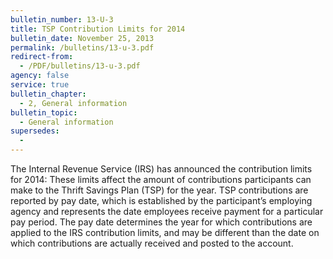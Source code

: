 ```yaml
---
bulletin_number: 13-U-3
title: TSP Contribution Limits for 2014
bulletin_date: November 25, 2013
permalink: /bulletins/13-u-3.pdf
redirect-from:
  - /PDF/bulletins/13-u-3.pdf
agency: false
service: true
bulletin_chapter:
  - 2, General information
bulletin_topic:
  - General information
supersedes:
  -
---
```


The Internal Revenue Service (IRS) has announced the contribution limits for 2014: These limits affect the amount of contributions participants can make to the Thrift Savings Plan (TSP) for the year. TSP contributions are reported by pay date, which is established by the participant’s employing agency and represents the date employees receive payment for a particular pay period. The pay date determines the year for which contributions are applied to the IRS contribution limits, and may be different than the date on which contributions are actually received and posted to the account.
